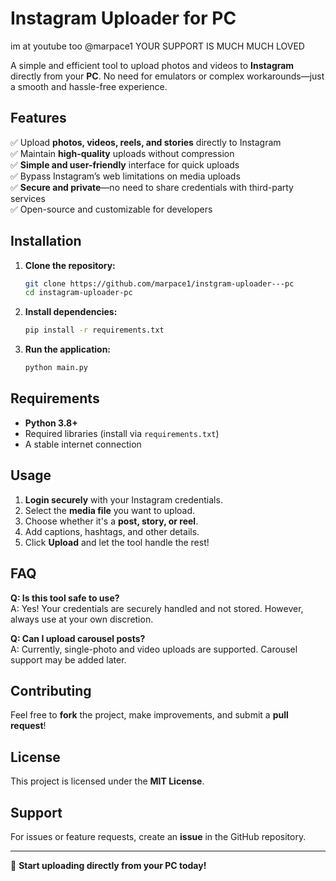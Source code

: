 # Instagram Uploader for PC

im at youtube too @marpace1 YOUR SUPPORT IS MUCH MUCH LOVED

A simple and efficient tool to upload photos and videos to **Instagram** directly from your **PC**. No need for emulators or complex workarounds—just a smooth and hassle-free experience.

## Features
✅ Upload **photos, videos, reels, and stories** directly to Instagram  
✅ Maintain **high-quality** uploads without compression  
✅ **Simple and user-friendly** interface for quick uploads  
✅ Bypass Instagram’s web limitations on media uploads  
✅ **Secure and private**—no need to share credentials with third-party services  
✅ Open-source and customizable for developers  

## Installation
1. **Clone the repository:**  
   ```sh
   git clone https://github.com/marpace1/instgram-uploader---pc
   cd instagram-uploader-pc
   ```
2. **Install dependencies:**  
   ```sh
   pip install -r requirements.txt
   ```
3. **Run the application:**  
   ```sh
   python main.py
   ```

## Requirements
- **Python 3.8+**
- Required libraries (install via `requirements.txt`)
- A stable internet connection

## Usage
1. **Login securely** with your Instagram credentials.
2. Select the **media file** you want to upload.
3. Choose whether it's a **post, story, or reel**.
4. Add captions, hashtags, and other details.
5. Click **Upload** and let the tool handle the rest!

## FAQ
**Q: Is this tool safe to use?**  
A: Yes! Your credentials are securely handled and not stored. However, always use at your own discretion.

**Q: Can I upload carousel posts?**  
A: Currently, single-photo and video uploads are supported. Carousel support may be added later.

## Contributing
Feel free to **fork** the project, make improvements, and submit a **pull request**!

## License
This project is licensed under the **MIT License**.

## Support
For issues or feature requests, create an **issue** in the GitHub repository.

---
🚀 **Start uploading directly from your PC today!**

